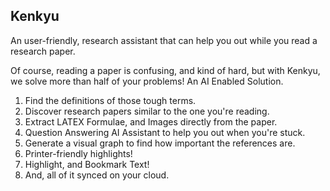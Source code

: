 ## Kenkyu

An user-friendly, research assistant that can help you out while you read a research paper. 

Of course, reading a paper is confusing, and kind of hard, but with Kenkyu, we solve more than half of your problems! An AI Enabled Solution.

1. Find the definitions of those tough terms.
2. Discover research papers similar to the one you're reading.
3. Extract LATEX Formulae, and Images directly from the paper.
4. Question Answering AI Assistant to help you out when you're stuck.
5. Generate a visual graph to find how important the references are.
6. Printer-friendly highlights!
7. Highlight, and Bookmark Text!
8. And, all of it synced on your cloud.
